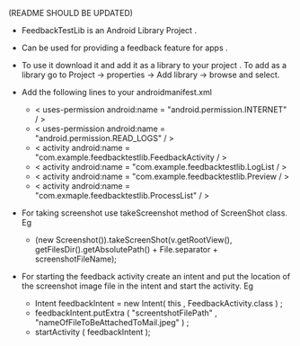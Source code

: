 
(README SHOULD BE UPDATED)

* FeedbackTestLib is an Android Library Project .

* Can be used for providing a feedback feature for apps .

* To use it download it and add it as a library to your project . To add as a library go to Project -> properties -> Add library -> browse and select.

* Add the following lines to your androidmanifest.xml
	- < uses-permission android:name = "android.permission.INTERNET" / >
	- < uses-permission android:name = "android.permission.READ_LOGS" / >
	- < activity android:name = "com.example.feedbacktestlib.FeedbackActivity / >
	- < activity android:name = "com.example.feedbacktestlib.LogList / >
	- < activity android:name = "com.example.feedbacktestlib.Preview / >
	- < activity android:name = "com.exmaple.feedbacktestlib.ProcessList" / >

* For taking screenshot use takeScreenshot method of ScreenShot class. Eg
	- (new Screenshot()).takeScreenShot(v.getRootView(), getFilesDir().getAbsolutePath() + File.separator + screenshotFileName);

* For starting the feedback activity create an intent and put the location of the screenshot image file in the intent and start the activity. Eg
	- Intent feedbackIntent = new Intent( this , FeedbackActivity.class ) ;
	- feedbackIntent.putExtra ( "screentshotFilePath" , "nameOfFileToBeAttachedToMail.jpeg" ) ;
	- startActivity ( feedbackIntent );
  
